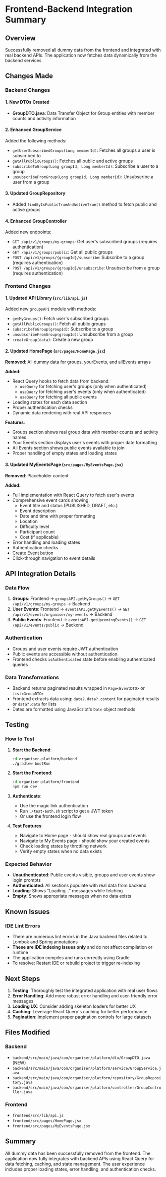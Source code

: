 # Frontend-Backend Integration Summary

## Overview
Successfully removed all dummy data from the frontend and integrated with real backend APIs. The application now fetches data dynamically from the backend services.

## Changes Made

### Backend Changes

#### 1. New DTOs Created
- **GroupDTO.java**: Data Transfer Object for Group entities with member counts and activity information

#### 2. Enhanced GroupService
Added the following methods:
- `getUserSubscribedGroups(Long memberId)`: Fetches all groups a user is subscribed to
- `getAllPublicGroups()`: Fetches all public and active groups
- `subscribeToGroup(Long groupId, Long memberId)`: Subscribe a user to a group
- `unsubscribeFromGroup(Long groupId, Long memberId)`: Unsubscribe a user from a group

#### 3. Updated GroupRepository
- Added `findByIsPublicTrueAndActiveTrue()` method to fetch public and active groups

#### 4. Enhanced GroupController
Added new endpoints:
- `GET /api/v1/groups/my-groups`: Get user's subscribed groups (requires authentication)
- `GET /api/v1/groups/public`: Get all public groups
- `POST /api/v1/groups/{groupId}/subscribe`: Subscribe to a group (requires authentication)
- `POST /api/v1/groups/{groupId}/unsubscribe`: Unsubscribe from a group (requires authentication)

### Frontend Changes

#### 1. Updated API Library (`src/lib/api.js`)
Added new `groupsAPI` module with methods:
- `getMyGroups()`: Fetch user's subscribed groups
- `getAllPublicGroups()`: Fetch all public groups
- `subscribeToGroup(groupId)`: Subscribe to a group
- `unsubscribeFromGroup(groupId)`: Unsubscribe from a group
- `createGroup(data)`: Create a new group

#### 2. Updated HomePage (`src/pages/HomePage.jsx`)
**Removed**: All dummy data for groups, yourEvents, and allEvents arrays

**Added**:
- React Query hooks to fetch data from backend:
  - `useQuery` for fetching user's groups (only when authenticated)
  - `useQuery` for fetching user's events (only when authenticated)
  - `useQuery` for fetching all public events
- Loading states for each data section
- Proper authentication checks
- Dynamic data rendering with real API responses

**Features**:
- Groups section shows real group data with member counts and activity names
- Your Events section displays user's events with proper date formatting
- All Events section shows public events available to join
- Proper handling of empty states and loading states

#### 3. Updated MyEventsPage (`src/pages/MyEventsPage.jsx`)
**Removed**: Placeholder content

**Added**:
- Full implementation with React Query to fetch user's events
- Comprehensive event cards showing:
  - Event title and status (PUBLISHED, DRAFT, etc.)
  - Event description
  - Date and time with proper formatting
  - Location
  - Difficulty level
  - Participant count
  - Cost (if applicable)
- Error handling and loading states
- Authentication checks
- Create Event button
- Click-through navigation to event details

## API Integration Details

### Data Flow
1. **Groups**: Frontend → `groupsAPI.getMyGroups()` → `GET /api/v1/groups/my-groups` → Backend
2. **User Events**: Frontend → `eventsAPI.getMyEvents()` → `GET /api/v1/events/organiser/my-events` → Backend
3. **Public Events**: Frontend → `eventsAPI.getUpcomingEvents()` → `GET /api/v1/events/public` → Backend

### Authentication
- Groups and user events require JWT authentication
- Public events are accessible without authentication
- Frontend checks `isAuthenticated` state before enabling authenticated queries

### Data Transformations
- Backend returns paginated results wrapped in `Page<EventDTO>` or `List<GroupDTO>`
- Frontend extracts data using: `data?.data?.content` for paginated results or `data?.data` for lists
- Dates are formatted using JavaScript's `Date` object methods

## Testing

### How to Test

1. **Start the Backend**:
   ```bash
   cd organiser-platform/backend
   ./gradlew bootRun
   ```

2. **Start the Frontend**:
   ```bash
   cd organiser-platform/frontend
   npm run dev
   ```

3. **Authenticate**:
   - Use the magic link authentication
   - Run `./test-auth.sh` script to get a JWT token
   - Or use the frontend login flow

4. **Test Features**:
   - Navigate to Home page - should show real groups and events
   - Navigate to My Events page - should show your created events
   - Check loading states by throttling network
   - Verify empty states when no data exists

### Expected Behavior
- **Unauthenticated**: Public events visible, groups and user events show login prompts
- **Authenticated**: All sections populate with real data from backend
- **Loading**: Shows "Loading..." messages while fetching
- **Empty**: Shows appropriate messages when no data exists

## Known Issues

### IDE Lint Errors
- There are numerous lint errors in the Java backend files related to Lombok and Spring annotations
- **These are IDE indexing issues only** and do not affect compilation or runtime
- The application compiles and runs correctly using Gradle
- To resolve: Restart IDE or rebuild project to trigger re-indexing

## Next Steps

1. **Testing**: Thoroughly test the integrated application with real user flows
2. **Error Handling**: Add more robust error handling and user-friendly error messages
3. **Loading UX**: Consider adding skeleton loaders for better UX
4. **Caching**: Leverage React Query's caching for better performance
5. **Pagination**: Implement proper pagination controls for large datasets

## Files Modified

### Backend
- `backend/src/main/java/com/organiser/platform/dto/GroupDTO.java` (NEW)
- `backend/src/main/java/com/organiser/platform/service/GroupService.java`
- `backend/src/main/java/com/organiser/platform/repository/GroupRepository.java`
- `backend/src/main/java/com/organiser/platform/controller/GroupController.java`

### Frontend
- `frontend/src/lib/api.js`
- `frontend/src/pages/HomePage.jsx`
- `frontend/src/pages/MyEventsPage.jsx`

## Summary
All dummy data has been successfully removed from the frontend. The application now fully integrates with backend APIs using React Query for data fetching, caching, and state management. The user experience includes proper loading states, error handling, and authentication checks.
